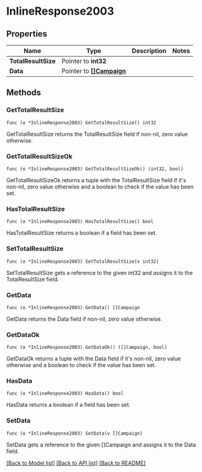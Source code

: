 # InlineResponse2003

## Properties

Name | Type | Description | Notes
------------ | ------------- | ------------- | -------------
**TotalResultSize** | Pointer to **int32** |  | 
**Data** | Pointer to [**[]Campaign**](Campaign.md) |  | 

## Methods

### GetTotalResultSize

`func (o *InlineResponse2003) GetTotalResultSize() int32`

GetTotalResultSize returns the TotalResultSize field if non-nil, zero value otherwise.

### GetTotalResultSizeOk

`func (o *InlineResponse2003) GetTotalResultSizeOk() (int32, bool)`

GetTotalResultSizeOk returns a tuple with the TotalResultSize field if it's non-nil, zero value otherwise
and a boolean to check if the value has been set.

### HasTotalResultSize

`func (o *InlineResponse2003) HasTotalResultSize() bool`

HasTotalResultSize returns a boolean if a field has been set.

### SetTotalResultSize

`func (o *InlineResponse2003) SetTotalResultSize(v int32)`

SetTotalResultSize gets a reference to the given int32 and assigns it to the TotalResultSize field.

### GetData

`func (o *InlineResponse2003) GetData() []Campaign`

GetData returns the Data field if non-nil, zero value otherwise.

### GetDataOk

`func (o *InlineResponse2003) GetDataOk() ([]Campaign, bool)`

GetDataOk returns a tuple with the Data field if it's non-nil, zero value otherwise
and a boolean to check if the value has been set.

### HasData

`func (o *InlineResponse2003) HasData() bool`

HasData returns a boolean if a field has been set.

### SetData

`func (o *InlineResponse2003) SetData(v []Campaign)`

SetData gets a reference to the given []Campaign and assigns it to the Data field.


[[Back to Model list]](../README.md#documentation-for-models) [[Back to API list]](../README.md#documentation-for-api-endpoints) [[Back to README]](../README.md)


